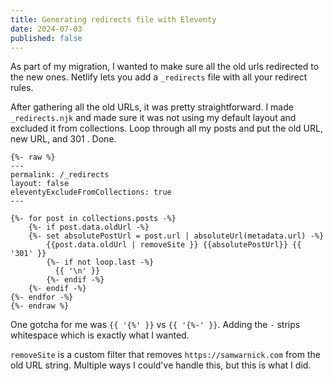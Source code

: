 ```yaml
---
title: Generating redirects file with Eleventy
date: 2024-07-03
published: false
---
```

As part of my migration, I wanted to make sure all the old urls redirected to the new ones. Netlify lets you add a `_redirects` file with all your redirect rules.

After gathering all the old URLs, it was pretty straightforward. I made `_redirects.njk` and made sure it was not using my default layout and excluded it from collections. Loop through all my posts and put the old URL, new URL, and 301 . Done.

```jinja
{%- raw %}
---
permalink: /_redirects
layout: false
eleventyExcludeFromCollections: true
---

{%- for post in collections.posts -%}
	{%- if post.data.oldUrl -%}
	{%- set absolutePostUrl = post.url | absoluteUrl(metadata.url) -%}
		{{post.data.oldUrl | removeSite }} {{absolutePostUrl}} {{ '301' }}
		{%- if not loop.last -%}
		  {{ '\n' }}
		{%- endif -%}
	{%- endif -%}
{%- endfor -%}
{%- endraw %}
```

One gotcha for me was `{{ '{%' }}` vs `{{ '{%-' }}`. Adding the `-` strips whitespace which is exactly what I wanted.

`removeSite`  is a custom filter that removes `https://samwarnick.com` from the old URL string. Multiple ways I could've handle this, but this is what I did.